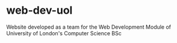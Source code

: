 # web-dev-uol
Website developed as a team for the Web Development Module of University of London's Computer Science BSc
